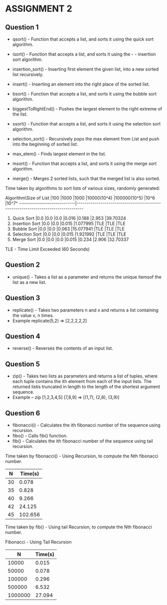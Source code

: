 # ASSIGNMENT 2

## Question 1

- qsort() 			- Function that accepts a list, and sorts it using the quick sort algorithm.

- isort() 			- Function that accepts a list, and sorts it using the - - insertion sort algorithm.
- insertion_sort() 	- Inserting first element the given list, into a new sorted list recursively.
- insert() 			- Inserting an element into the right place of the sorted list.

- bsort() 			- Function that accepts a list, and sorts it using the bubble sort algorithm.
- biggestToRightEnd() - Pushes the largest element to the right extreme of the list.

- ssort() 			- Function that accepts a list, and sorts it using the selection sort algorithm.
- selection_sort() 	- Recursively pops the max element from List and push into the beginning of sorted list.
- max_elem() 			- Finds largest element in the list.

- msort() 			- Function that accepts a list, and sorts it using the merge sort algorithm.
- merge() 			- Merges 2 sorted lists, such that the merged list is also sorted.


Time taken by algorithms to sort lists of various sizes, randomly generated:

Algorithm\Size of List		|100 	|1000	|1000	|10000(10^4)	|100000(10^5)		|10^6 		|10^7^
----------------------------|---------------------------------------------------------------------------------
1. Quick Sort				|0.0 	|0.0  	|0.0 	|0.016 			|0.188 				|2.953 		|39.70324
2. Insertion Sort			|0.0 	|0.0  	|0.015 	|1.077995 		|TLE 				|TLE		|TLE
3. Bubble Sort				|0.0 	|0.0 	|0.063 	|15.077941 		|TLE 				|TLE 		|TLE
4. Selection Sort			|0.0 	|0.0 	|0.015 	|1.921992 		|TLE 				|TLE 		|TLE
5. Merge Sort				|0.0 	|0.0 	|0.0 	|0.015 			|0.234 				|2.906 		|32.70337

TLE - Time Limit Exceeded (60 Seconds)

## Question 2

- unique() -  Takes a list as a parameter and returns the unique itemsof the list as a new list.

## Question 3

- replicate() - 	Takes two parameters n and x and returns a list containing the value x, n times.
- Example replicate(5,2) => [2,2,2,2,2]

## Question 4

- reverse() - Reverses the contents of an input list.

## Question 5

- zip() -	Takes two lists as parameters and returns a list of tuples, where each tuple contains the ith element from each of the input lists. The returned listis truncated in length to the length of the shortest argument sequence.
- Example – zip [1,2,3,4,5] [7,8,9] => [(1,7), (2,8), (3,9)]

## Question 6

- fibonacci(i) - Calculates the ith fibonacci number of the sequence using recursion.
- fibo() - Calls fib() function.
- fib() - Calculates the ith fibonacci number of the sequence using tail recursion.

Time taken by fibonacci() - Using Recursion, to compute the Nth fibonacci number.

N 		|Time(s)
--------|--------
30 		|0.078
35 		|0.828
40 		|9.266
42 		|24.125
45 		|102.656

Time taken by fib() - Using tail Recursion, to compute the Nth fibonacci number.

Fibonacci - Using Tail Recursion

N 			|Time(s)
------------|-------
10000 		|0.015
50000 		|0.078
100000 		|0.296
500000 		|6.532
1000000 	|27.094
